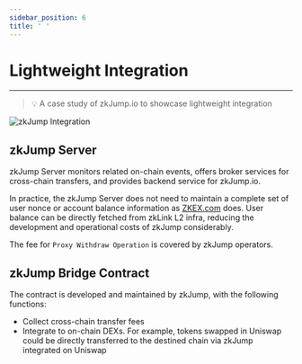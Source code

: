 ```yaml
---
sidebar_position: 6
title: ' '
---
```


# Lightweight Integration

***

> 💡 A case study of zkJump.io to showcase lightweight integration

![zkJump Integration](../img/zkjump\_integration.png)

## zkJump Server

zkJump Server monitors related on-chain events, offers broker services for cross-chain transfers, and provides backend service for zkJump.io.

In practice, the zkJump Server does not need to maintain a complete set of user nonce or account balance information as [ZKEX.com](http://zkex.com) does. User balance can be directly fetched from zkLink L2 infra, reducing the development and operational costs of zkJump considerably.

The fee for `Proxy Withdraw Operation` is covered by zkJump operators.

## zkJump Bridge Contract

The contract is developed and maintained by zkJump, with the following functions:

* Collect cross-chain transfer fees
* Integrate to on-chain DEXs. For example, tokens swapped in Uniswap could be directly transferred to the destined chain via zkJump integrated on Uniswap
